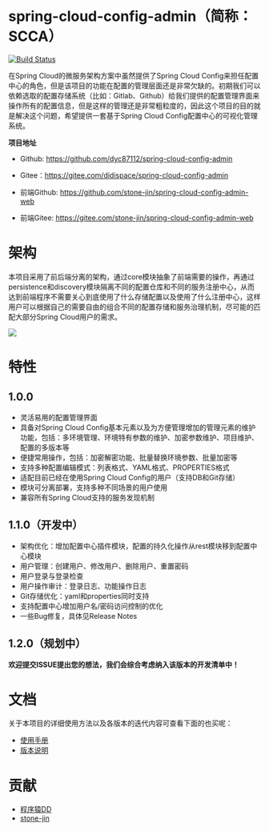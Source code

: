 # spring-cloud-config-admin（简称：SCCA）

[![Build Status](https://travis-ci.org/dyc87112/spring-cloud-config-admin.svg?branch=master)](https://travis-ci.org/dyc87112/spring-cloud-config-admin)

在Spring Cloud的微服务架构方案中虽然提供了Spring Cloud Config来担任配置中心的角色，但是该项目的功能在配置的管理层面还是非常欠缺的。初期我们可以依赖选取的配置存储系统（比如：Gitlab、Github）给我们提供的配置管理界面来操作所有的配置信息，但是这样的管理还是非常粗粒度的，因此这个项目的目的就是解决这个问题，希望提供一套基于Spring Cloud Config配置中心的可视化管理系统。

**项目地址**

- Github: https://github.com/dyc87112/spring-cloud-config-admin
- Gitee：https://gitee.com/didispace/spring-cloud-config-admin

- 前端Github: https://github.com/stone-jin/spring-cloud-config-admin-web
- 前端Gitee: https://gitee.com/stone-jin/spring-cloud-config-admin-web

# 架构

本项目采用了前后端分离的架构，通过core模块抽象了前端需要的操作，再通过persistence和discovery模块隔离不同的配置仓库和不同的服务注册中心，从而达到前端程序不需要关心到底使用了什么存储配置以及使用了什么注册中心，这样用户可以根据自己的需要自由的组合不同的配置存储和服务治理机制，尽可能的匹配大部分Spring Cloud用户的需求。

![](https://github.com/dyc87112/spring-cloud-config-admin-doc/raw/master/statics/images/scca-arch-v1.1.x.png)

# 特性

## 1.0.0

- 灵活易用的配置管理界面
- 具备对Spring Cloud Config基本元素以及为方便管理增加的管理元素的维护功能，包括：多环境管理、环境特有参数的维护、加密参数维护、项目维护、配置的多版本等
- 便捷常用操作，包括：加密解密功能、批量替换环境参数、批量加密等
- 支持多种配置编辑模式：列表格式、YAML格式、PROPERTIES格式
- 适配目前已经在使用Spring Cloud Config的用户（支持DB和Git存储）
- 模块可分离部署，支持多种不同场景的用户使用
- 兼容所有Spring Cloud支持的服务发现机制

## 1.1.0（开发中）

- 架构优化：增加配置中心插件模块，配置的持久化操作从rest模块移到配置中心模块
- 用户管理：创建用户、修改用户、删除用户、重置密码
- 用户登录与登录检查
- 用户操作审计：登录日志、功能操作日志
- Git存储优化：yaml和properties同时支持
- 支持配置中心增加用户名/密码访问控制的优化
- 一些Bug修复，具体见Release Notes

## 1.2.0（规划中）


**欢迎提交ISSUE提出您的想法，我们会综合考虑纳入该版本的开发清单中！**

# 文档

关于本项目的详细使用方法以及各版本的迭代内容可查看下面的也买呢：

- [使用手册](https://dyc87112.github.io/spring-cloud-config-admin-doc/)
- [版本说明](https://dyc87112.github.io/spring-cloud-config-admin-doc/release_notes.html)

# 贡献

- [程序猿DD](https://github.com/dyc87112)
- [stone-jin](https://github.com/stone-jin)
